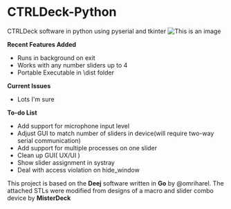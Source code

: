 
# CTRLDeck-Python
CTRLDeck software in python using pyserial and tkinter
![This is an image](https://raw.githubusercontent.com/Narfjones/CTRLDeck-Python/master/src/repository-graph.png)

**Recent Features Added**
- Runs in background on exit
- Works with any number sliders up to 4
- Portable Executable in \dist folder

**Current Issues**
- Lots I'm sure

**To-do List**
- Add support for microphone input level
- Adjust GUI to match number of sliders in device(will require two-way serial communication)
- Add support for multiple processes on one slider
- Clean up GUI( UX/UI )
- Show slider assignment in systray
- Deal with access violation on hide_window


This project is based on the **Deej** software written in **Go** by @omriharel. 
The attached STLs were modified from designs of a macro and slider combo device by **MisterDeck**
